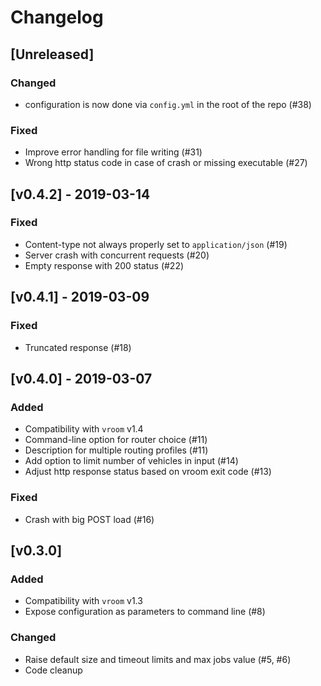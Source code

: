 # Changelog

## [Unreleased]

### Changed

- configuration is now done via `config.yml` in the root of the repo (#38)

### Fixed

- Improve error handling for file writing (#31)
- Wrong http status code in case of crash or missing executable (#27)

## [v0.4.2] - 2019-03-14

### Fixed

- Content-type not always properly set to `application/json` (#19)
- Server crash with concurrent requests (#20)
- Empty response with 200 status (#22)

## [v0.4.1] - 2019-03-09

### Fixed

- Truncated response (#18)

## [v0.4.0] - 2019-03-07

### Added

- Compatibility with `vroom` v1.4
- Command-line option for router choice (#11)
- Description for multiple routing profiles (#11)
- Add option to limit number of vehicles in input (#14)
- Adjust http response status based on vroom exit code (#13)

### Fixed

- Crash with big POST load (#16)

## [v0.3.0]

### Added

- Compatibility with `vroom` v1.3
- Expose configuration as parameters to command line (#8)

### Changed

- Raise default size and timeout limits and max jobs value (#5, #6)
- Code cleanup

